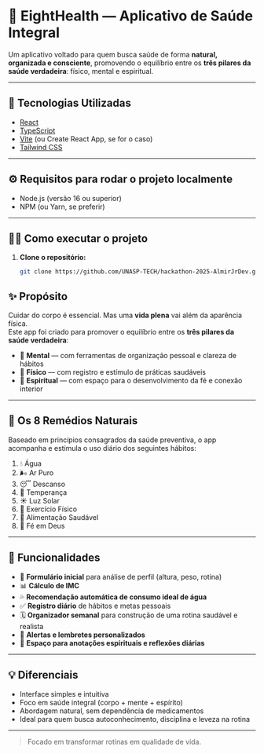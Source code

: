 # 🌿 EightHealth — Aplicativo de Saúde Integral

Um aplicativo voltado para quem busca saúde de forma **natural, organizada e consciente**, promovendo o equilíbrio entre os **três pilares da saúde verdadeira**: físico, mental e espiritual.

---

## 🚀 Tecnologias Utilizadas

- [React](https://reactjs.org/)
- [TypeScript](https://www.typescriptlang.org/)
- [Vite](https://vitejs.dev/) (ou Create React App, se for o caso)
- [Tailwind CSS](https://tailwindcss.com/)

---

## ⚙️ Requisitos para rodar o projeto localmente

- Node.js (versão 16 ou superior)
- NPM (ou Yarn, se preferir)

---

## 🧑‍💻 Como executar o projeto

1. **Clone o repositório:**

   ```bash
   git clone https://github.com/UNASP-TECH/hackathon-2025-AlmirJrDev.git


## ✨ Propósito

Cuidar do corpo é essencial. Mas uma **vida plena** vai além da aparência física.  
Este app foi criado para promover o equilíbrio entre os **três pilares da saúde verdadeira**:

- 🧠 **Mental** — com ferramentas de organização pessoal e clareza de hábitos
- 🌱 **Físico** — com registro e estímulo de práticas saudáveis
- 🙏 **Espiritual** — com espaço para o desenvolvimento da fé e conexão interior

---

## 🌱 Os 8 Remédios Naturais

Baseado em princípios consagrados da saúde preventiva, o app acompanha e estimula o uso diário dos seguintes hábitos:

1. 💧 Água  
2. 🌬️ Ar Puro  
3. 😴 Descanso  
4. 🧘 Temperança  
5. ☀️ Luz Solar  
6. 🏃 Exercício Físico  
7. 🥗 Alimentação Saudável  
8. 🙏 Fé em Deus

---

## 🧩 Funcionalidades

- 📝 **Formulário inicial** para análise de perfil (altura, peso, rotina)
- 📊 **Cálculo de IMC**
- 💦 **Recomendação automática de consumo ideal de água**
- ✅ **Registro diário** de hábitos e metas pessoais
- 🗓️ **Organizador semanal** para construção de uma rotina saudável e realista
- 🔔 **Alertas e lembretes personalizados**
- 📖 **Espaço para anotações espirituais e reflexões diárias**

---

## 💡 Diferenciais

- Interface simples e intuitiva
- Foco em saúde integral (corpo + mente + espírito)
- Abordagem natural, sem dependência de medicamentos
- Ideal para quem busca autoconhecimento, disciplina e leveza na rotina

---


> Focado em transformar rotinas em qualidade de vida.


